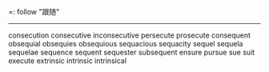 =: follow "跟随"

---
consecution
consecutive
inconsecutive
persecute
prosecute
consequent
obsequial
obsequies
obsequious
sequacious
sequacity
sequel
sequela
sequelae
sequence
sequent
sequester
subsequent
ensure
pursue
sue
suit
execute
extrinsic
intrinsic
intrinsical
